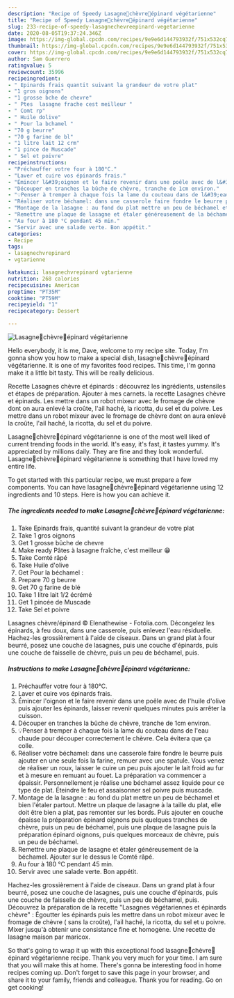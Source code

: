 ```yaml
---
description: "Recipe of Speedy Lasagne🌿chèvre🌾épinard végétarienne"
title: "Recipe of Speedy Lasagne🌿chèvre🌾épinard végétarienne"
slug: 233-recipe-of-speedy-lasagnechevreepinard-vegetarienne
date: 2020-08-05T19:37:24.346Z
image: https://img-global.cpcdn.com/recipes/9e9e6d144793932f/751x532cq70/lasagne🌿chevre🌾epinard-vegetarienne-photo-principale-de-la-recette.jpg
thumbnail: https://img-global.cpcdn.com/recipes/9e9e6d144793932f/751x532cq70/lasagne🌿chevre🌾epinard-vegetarienne-photo-principale-de-la-recette.jpg
cover: https://img-global.cpcdn.com/recipes/9e9e6d144793932f/751x532cq70/lasagne🌿chevre🌾epinard-vegetarienne-photo-principale-de-la-recette.jpg
author: Sam Guerrero
ratingvalue: 5
reviewcount: 35996
recipeingredient:
- " Epinards frais quantit suivant la grandeur de votre plat"
- "1 gros oignons"
- "1 grosse bche de chevre"
- " Ptes  lasagne frache cest meilleur "
- " Comt rp"
- " Huile dolive"
- " Pour la bchamel "
- "70 g beurre"
- "70 g farine de bl"
- "1 litre lait 12 crm"
- "1 pince de Muscade"
- " Sel et poivre"
recipeinstructions:
- "Préchauffer votre four à 180°C."
- "Laver et cuire vos épinards frais."
- "Émincer l&#39;oignon et le faire revenir dans une poêle avec de l&#39;huile d&#39;olive puis ajouter les épinards, laisser revenir quelques minutes puis arrêter la cuisson."
- "Découper en tranches la bûche de chèvre, tranche de 1cm environ."
- "💡Penser à tremper à chaque fois la lame du couteau dans de l&#39;eau chaude pour découper correctement le chèvre. Cela évitera que ça colle."
- "Réaliser votre béchamel: dans une casserole faire fondre le beurre puis ajouter en une seule fois la farine, remuer avec une spatule. Vous venez de réaliser un roux, laisser le cuire un peu puis ajouter le lait froid au fur et à mesure en remuant au fouet. La préparation va commencer a épaissir. Personnellement je réalise une béchamel assez liquide pour ce type de plat. Éteindre le feu et assaisonner sel poivre puis muscade."
- "Montage de la lasagne : au fond du plat mettre un peu de béchamel et bien l&#39;étaler partout. Mettre un plaque de lasagne à la taille du plat, elle doit être bien a plat, pas remonter sur les bords. Puis ajouter en couche épaisse la préparation épinard oignons puis quelques tranches de chèvre, puis un peu de béchamel, puis une plaque de lasagne puis la préparation épinard oignons, puis quelques morceaux de chèvre, puis un peu de béchamel."
- "Remettre une plaque de lasagne et étaler généreusement de la béchamel. Ajouter sur le dessus le Comté râpé."
- "Au four à 180 °C pendant 45 min."
- "Servir avec une salade verte. Bon appétit."
categories:
- Recipe
tags:
- lasagnechvrepinard
- vgtarienne

katakunci: lasagnechvrepinard vgtarienne 
nutrition: 268 calories
recipecuisine: American
preptime: "PT35M"
cooktime: "PT59M"
recipeyield: "1"
recipecategory: Dessert

---
```



![Lasagne🌿chèvre🌾épinard végétarienne](https://img-global.cpcdn.com/recipes/9e9e6d144793932f/751x532cq70/lasagne🌿chevre🌾epinard-vegetarienne-photo-principale-de-la-recette.jpg)

Hello everybody, it is me, Dave, welcome to my recipe site. Today, I'm gonna show you how to make a special dish, lasagne🌿chèvre🌾épinard végétarienne. It is one of my favorites food recipes. This time, I'm gonna make it a little bit tasty. This will be really delicious.

Recette Lasagnes chèvre et épinards : découvrez les ingrédients, ustensiles et étapes de préparation. Ajouter à mes carnets. la recette Lasagnes chèvre et épinards. Les mettre dans un robot mixeur avec le fromage de chèvre dont on aura enlevé la croûte, l&#39;ail haché, la ricotta, du sel et du poivre. Les mettre dans un robot mixeur avec le fromage de chèvre dont on aura enlevé la croûte, l&#39;ail haché, la ricotta, du sel et du poivre.

Lasagne🌿chèvre🌾épinard végétarienne is one of the most well liked of current trending foods in the world. It's easy, it's fast, it tastes yummy. It's appreciated by millions daily. They are fine and they look wonderful. Lasagne🌿chèvre🌾épinard végétarienne is something that I have loved my entire life.


To get started with this particular recipe, we must prepare a few components. You can have lasagne🌿chèvre🌾épinard végétarienne using 12 ingredients and 10 steps. Here is how you can achieve it.

<!--inarticleads1-->

##### The ingredients needed to make Lasagne🌿chèvre🌾épinard végétarienne:

1. Take  Epinards frais, quantité suivant la grandeur de votre plat
1. Take 1 gros oignons
1. Get 1 grosse bûche de chevre
1. Make ready  Pâtes à lasagne fraîche, c&#39;est meilleur 😁
1. Take  Comté râpé
1. Take  Huile d&#39;olive
1. Get  Pour la béchamel :
1. Prepare 70 g beurre
1. Get 70 g farine de blé
1. Take 1 litre lait 1/2 écrémé
1. Get 1 pincée de Muscade
1. Take  Sel et poivre


Lasagnes chèvre/épinard © Elenathewise - Fotolia.com. Décongelez les épinards, à feu doux, dans une casserole, puis enlevez l&#39;eau résiduelle. Hachez-les grossièrement à l&#39;aide de ciseaux. Dans un grand plat à four beurré, posez une couche de lasagnes, puis une couche d&#39;épinards, puis une couche de faisselle de chèvre, puis un peu de béchamel, puis. 

<!--inarticleads2-->

##### Instructions to make Lasagne🌿chèvre🌾épinard végétarienne:

1. Préchauffer votre four à 180°C.
1. Laver et cuire vos épinards frais.
1. Émincer l&#39;oignon et le faire revenir dans une poêle avec de l&#39;huile d&#39;olive puis ajouter les épinards, laisser revenir quelques minutes puis arrêter la cuisson.
1. Découper en tranches la bûche de chèvre, tranche de 1cm environ.
1. 💡Penser à tremper à chaque fois la lame du couteau dans de l&#39;eau chaude pour découper correctement le chèvre. Cela évitera que ça colle.
1. Réaliser votre béchamel: dans une casserole faire fondre le beurre puis ajouter en une seule fois la farine, remuer avec une spatule. Vous venez de réaliser un roux, laisser le cuire un peu puis ajouter le lait froid au fur et à mesure en remuant au fouet. La préparation va commencer a épaissir. Personnellement je réalise une béchamel assez liquide pour ce type de plat. Éteindre le feu et assaisonner sel poivre puis muscade.
1. Montage de la lasagne : au fond du plat mettre un peu de béchamel et bien l&#39;étaler partout. Mettre un plaque de lasagne à la taille du plat, elle doit être bien a plat, pas remonter sur les bords. Puis ajouter en couche épaisse la préparation épinard oignons puis quelques tranches de chèvre, puis un peu de béchamel, puis une plaque de lasagne puis la préparation épinard oignons, puis quelques morceaux de chèvre, puis un peu de béchamel.
1. Remettre une plaque de lasagne et étaler généreusement de la béchamel. Ajouter sur le dessus le Comté râpé.
1. Au four à 180 °C pendant 45 min.
1. Servir avec une salade verte. Bon appétit.


Hachez-les grossièrement à l&#39;aide de ciseaux. Dans un grand plat à four beurré, posez une couche de lasagnes, puis une couche d&#39;épinards, puis une couche de faisselle de chèvre, puis un peu de béchamel, puis. Découvrez la préparation de la recette &#34;Lasagnes végétariennes et épinards chèvre&#34; : Égoutter les épinards puis les mettre dans un robot mixeur avec le fromage de chèvre ( sans la croûte), l&#39;ail haché, la ricotta, du sel et u poivre. Mixer jusqu&#39;à obtenir une consistance fine et homogène. Une recette de lasagne maison par maricox. 

So that's going to wrap it up with this exceptional food lasagne🌿chèvre🌾épinard végétarienne recipe. Thank you very much for your time. I am sure that you will make this at home. There's gonna be interesting food in home recipes coming up. Don't forget to save this page in your browser, and share it to your family, friends and colleague. Thank you for reading. Go on get cooking!
